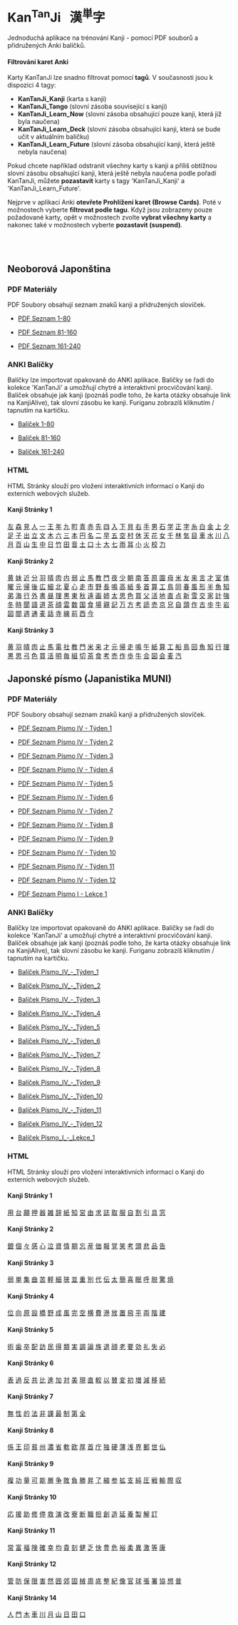 
# Kan<sup>Tan</sup>Ji &nbsp; 漢<sup>単</sup>字
Jednoduchá aplikace na trénování Kanji - pomocí PDF souborů a přidružených Anki balíčků.

#### Filtrování karet Anki

Karty KanTanJi lze snadno filtrovat pomocí **tagů**. V současnosti jsou k dispozici 4 tagy:

 - **KanTanJi_Kanji** (karta s kanji)
 - **KanTanJi_Tango** (slovní zásoba související s kanji)
 - **KanTanJi_Learn_Now** (slovní zásoba obsahující pouze kanji, která již byla naučena)
 - **KanTanJi_Learn_Deck** (slovní zásoba obsahující kanji, která se bude učit v aktuálním balíčku)
 - **KanTanJi_Learn_Future** (slovní zásoba obsahující kanji, která ještě nebyla naučena)

Pokud chcete například odstranit všechny karty s kanji a příliš obtížnou slovní zásobu obsahující kanji, 
která ještě nebyla naučena podle pořadí KanTanJi, můžete **pozastavit** karty s tagy 
'KanTanJi_Kanji' a 'KanTanJi_Learn_Future'.

Nejprve v aplikaci Anki **otevřete Prohlížení karet (Browse Cards)**. Poté v možnostech vyberte **filtrovat podle tagu**.
Když jsou zobrazeny pouze požadované karty, opět v možnostech zvolte **vybrat všechny karty** 
a nakonec také v možnostech vyberte **pozastavit (suspend)**.

<br><br>

## Neoborová Japonština

### PDF Materiály
PDF Soubory obsahují seznam znaků kanji a přidružených slovíček.
 - <a href="static/1/1/1-80.pdf">PDF Seznam 1-80</a>

 - <a href="static/1/2/81-160.pdf">PDF Seznam 81-160</a>

 - <a href="static/1/3/161-240.pdf">PDF Seznam 161-240</a>


### ANKI Balíčky
Balíčky lze importovat opakovaně do ANKI aplikace. Balíčky se řadí do kolekce 'KanTanJi' 
a umožňují chytré a interaktivní procvičování kanji. Balíček obsahuje jak kanji (poznáš podle
toho, že karta otázky obsahuje link na KanjiAlive), tak slovní zásobu ke kanji.
Furiganu zobrazíš kliknutím / tapnutím na kartičku.

 - <a href="static/1/1/1-80.apkg">Balíček 1-80</a>

 - <a href="static/1/2/81-160.apkg">Balíček 81-160</a>

 - <a href="static/1/3/161-240.apkg">Balíček 161-240</a>


### HTML
HTML Stránky slouží pro vložení interaktivních informací o Kanji do externích webových služeb.

#### Kanji Stránky 1
<a href="static/1/1/左.html">左</a>  <a href="static/1/1/森.html">森</a>  <a href="static/1/1/見.html">見</a>  <a href="static/1/1/人.html">人</a>  <a href="static/1/1/一.html">一</a>  <a href="static/1/1/王.html">王</a>  <a href="static/1/1/年.html">年</a>  <a href="static/1/1/九.html">九</a>  <a href="static/1/1/町.html">町</a>  <a href="static/1/1/青.html">青</a>  <a href="static/1/1/赤.html">赤</a>  <a href="static/1/1/先.html">先</a>  <a href="static/1/1/四.html">四</a>  <a href="static/1/1/入.html">入</a>  <a href="static/1/1/下.html">下</a>  <a href="static/1/1/貝.html">貝</a>  <a href="static/1/1/右.html">右</a>  <a href="static/1/1/手.html">手</a>  <a href="static/1/1/男.html">男</a>  <a href="static/1/1/石.html">石</a>  <a href="static/1/1/学.html">学</a>  <a href="static/1/1/正.html">正</a>  <a href="static/1/1/字.html">字</a>  <a href="static/1/1/糸.html">糸</a>  <a href="static/1/1/白.html">白</a>  <a href="static/1/1/金.html">金</a>  <a href="static/1/1/上.html">上</a>  <a href="static/1/1/夕.html">夕</a>  <a href="static/1/1/足.html">足</a>  <a href="static/1/1/子.html">子</a>  <a href="static/1/1/出.html">出</a>  <a href="static/1/1/立.html">立</a>  <a href="static/1/1/文.html">文</a>  <a href="static/1/1/木.html">木</a>  <a href="static/1/1/六.html">六</a>  <a href="static/1/1/三.html">三</a>  <a href="static/1/1/本.html">本</a>  <a href="static/1/1/円.html">円</a>  <a href="static/1/1/名.html">名</a>  <a href="static/1/1/二.html">二</a>  <a href="static/1/1/早.html">早</a>  <a href="static/1/1/五.html">五</a>  <a href="static/1/1/空.html">空</a>  <a href="static/1/1/村.html">村</a>  <a href="static/1/1/休.html">休</a>  <a href="static/1/1/天.html">天</a>  <a href="static/1/1/花.html">花</a>  <a href="static/1/1/女.html">女</a>  <a href="static/1/1/千.html">千</a>  <a href="static/1/1/林.html">林</a>  <a href="static/1/1/気.html">気</a>  <a href="static/1/1/目.html">目</a>  <a href="static/1/1/車.html">車</a>  <a href="static/1/1/水.html">水</a>  <a href="static/1/1/川.html">川</a>  <a href="static/1/1/八.html">八</a>  <a href="static/1/1/月.html">月</a>  <a href="static/1/1/百.html">百</a>  <a href="static/1/1/山.html">山</a>  <a href="static/1/1/生.html">生</a>  <a href="static/1/1/中.html">中</a>  <a href="static/1/1/日.html">日</a>  <a href="static/1/1/竹.html">竹</a>  <a href="static/1/1/田.html">田</a>  <a href="static/1/1/音.html">音</a>  <a href="static/1/1/土.html">土</a>  <a href="static/1/1/口.html">口</a>  <a href="static/1/1/十.html">十</a>  <a href="static/1/1/大.html">大</a>  <a href="static/1/1/七.html">七</a>  <a href="static/1/1/雨.html">雨</a>  <a href="static/1/1/耳.html">耳</a>  <a href="static/1/1/小.html">小</a>  <a href="static/1/1/火.html">火</a>  <a href="static/1/1/校.html">校</a>  <a href="static/1/1/力.html">力</a>

#### Kanji Stránky 2
<a href="static/1/2/黄.html">黄</a>  <a href="static/1/2/妹.html">妹</a>  <a href="static/1/2/近.html">近</a>  <a href="static/1/2/分.html">分</a>  <a href="static/1/2/羽.html">羽</a>  <a href="static/1/2/晴.html">晴</a>  <a href="static/1/2/肉.html">肉</a>  <a href="static/1/2/内.html">内</a>  <a href="static/1/2/弱.html">弱</a>  <a href="static/1/2/止.html">止</a>  <a href="static/1/2/馬.html">馬</a>  <a href="static/1/2/教.html">教</a>  <a href="static/1/2/門.html">門</a>  <a href="static/1/2/夜.html">夜</a>  <a href="static/1/2/少.html">少</a>  <a href="static/1/2/朝.html">朝</a>  <a href="static/1/2/南.html">南</a>  <a href="static/1/2/答.html">答</a>  <a href="static/1/2/原.html">原</a>  <a href="static/1/2/園.html">園</a>  <a href="static/1/2/母.html">母</a>  <a href="static/1/2/米.html">米</a>  <a href="static/1/2/友.html">友</a>  <a href="static/1/2/来.html">来</a>  <a href="static/1/2/言.html">言</a>  <a href="static/1/2/才.html">才</a>  <a href="static/1/2/室.html">室</a>  <a href="static/1/2/体.html">体</a>  <a href="static/1/2/曜.html">曜</a>  <a href="static/1/2/元.html">元</a>  <a href="static/1/2/帰.html">帰</a>  <a href="static/1/2/後.html">後</a>  <a href="static/1/2/広.html">広</a>  <a href="static/1/2/細.html">細</a>  <a href="static/1/2/北.html">北</a>  <a href="static/1/2/夏.html">夏</a>  <a href="static/1/2/心.html">心</a>  <a href="static/1/2/走.html">走</a>  <a href="static/1/2/市.html">市</a>  <a href="static/1/2/野.html">野</a>  <a href="static/1/2/長.html">長</a>  <a href="static/1/2/鳴.html">鳴</a>  <a href="static/1/2/高.html">高</a>  <a href="static/1/2/紙.html">紙</a>  <a href="static/1/2/多.html">多</a>  <a href="static/1/2/首.html">首</a>  <a href="static/1/2/算.html">算</a>  <a href="static/1/2/工.html">工</a>  <a href="static/1/2/鳥.html">鳥</a>  <a href="static/1/2/同.html">同</a>  <a href="static/1/2/春.html">春</a>  <a href="static/1/2/風.html">風</a>  <a href="static/1/2/形.html">形</a>  <a href="static/1/2/半.html">半</a>  <a href="static/1/2/魚.html">魚</a>  <a href="static/1/2/知.html">知</a>  <a href="static/1/2/弟.html">弟</a>  <a href="static/1/2/海.html">海</a>  <a href="static/1/2/行.html">行</a>  <a href="static/1/2/外.html">外</a>  <a href="static/1/2/書.html">書</a>  <a href="static/1/2/昼.html">昼</a>  <a href="static/1/2/理.html">理</a>  <a href="static/1/2/黒.html">黒</a>  <a href="static/1/2/東.html">東</a>  <a href="static/1/2/秋.html">秋</a>  <a href="static/1/2/遠.html">遠</a>  <a href="static/1/2/画.html">画</a>  <a href="static/1/2/姉.html">姉</a>  <a href="static/1/2/太.html">太</a>  <a href="static/1/2/思.html">思</a>  <a href="static/1/2/色.html">色</a>  <a href="static/1/2/買.html">買</a>  <a href="static/1/2/父.html">父</a>  <a href="static/1/2/活.html">活</a>  <a href="static/1/2/地.html">地</a>  <a href="static/1/2/直.html">直</a>  <a href="static/1/2/点.html">点</a>  <a href="static/1/2/新.html">新</a>  <a href="static/1/2/雪.html">雪</a>  <a href="static/1/2/交.html">交</a>  <a href="static/1/2/家.html">家</a>  <a href="static/1/2/計.html">計</a>  <a href="static/1/2/強.html">強</a>  <a href="static/1/2/冬.html">冬</a>  <a href="static/1/2/時.html">時</a>  <a href="static/1/2/聞.html">聞</a>  <a href="static/1/2/語.html">語</a>  <a href="static/1/2/道.html">道</a>  <a href="static/1/2/茶.html">茶</a>  <a href="static/1/2/顔.html">顔</a>  <a href="static/1/2/雲.html">雲</a>  <a href="static/1/2/数.html">数</a>  <a href="static/1/2/国.html">国</a>  <a href="static/1/2/食.html">食</a>  <a href="static/1/2/場.html">場</a>  <a href="static/1/2/親.html">親</a>  <a href="static/1/2/記.html">記</a>  <a href="static/1/2/万.html">万</a>  <a href="static/1/2/方.html">方</a>  <a href="static/1/2/考.html">考</a>  <a href="static/1/2/読.html">読</a>  <a href="static/1/2/売.html">売</a>  <a href="static/1/2/京.html">京</a>  <a href="static/1/2/兄.html">兄</a>  <a href="static/1/2/自.html">自</a>  <a href="static/1/2/頭.html">頭</a>  <a href="static/1/2/作.html">作</a>  <a href="static/1/2/古.html">古</a>  <a href="static/1/2/歩.html">歩</a>  <a href="static/1/2/牛.html">牛</a>  <a href="static/1/2/岩.html">岩</a>  <a href="static/1/2/図.html">図</a>  <a href="static/1/2/間.html">間</a>  <a href="static/1/2/週.html">週</a>  <a href="static/1/2/通.html">通</a>  <a href="static/1/2/麦.html">麦</a>  <a href="static/1/2/話.html">話</a>  <a href="static/1/2/寺.html">寺</a>  <a href="static/1/2/線.html">線</a>  <a href="static/1/2/前.html">前</a>  <a href="static/1/2/西.html">西</a>  <a href="static/1/2/今.html">今</a>

#### Kanji Stránky 3
<a href="static/1/3/黄.html">黄</a>  <a href="static/1/3/羽.html">羽</a>  <a href="static/1/3/晴.html">晴</a>  <a href="static/1/3/肉.html">肉</a>  <a href="static/1/3/止.html">止</a>  <a href="static/1/3/馬.html">馬</a>  <a href="static/1/3/電.html">電</a>  <a href="static/1/3/社.html">社</a>  <a href="static/1/3/教.html">教</a>  <a href="static/1/3/門.html">門</a>  <a href="static/1/3/米.html">米</a>  <a href="static/1/3/来.html">来</a>  <a href="static/1/3/才.html">才</a>  <a href="static/1/3/元.html">元</a>  <a href="static/1/3/帰.html">帰</a>  <a href="static/1/3/走.html">走</a>  <a href="static/1/3/鳴.html">鳴</a>  <a href="static/1/3/午.html">午</a>  <a href="static/1/3/紙.html">紙</a>  <a href="static/1/3/算.html">算</a>  <a href="static/1/3/工.html">工</a>  <a href="static/1/3/船.html">船</a>  <a href="static/1/3/鳥.html">鳥</a>  <a href="static/1/3/回.html">回</a>  <a href="static/1/3/魚.html">魚</a>  <a href="static/1/3/知.html">知</a>  <a href="static/1/3/行.html">行</a>  <a href="static/1/3/理.html">理</a>  <a href="static/1/3/黒.html">黒</a>  <a href="static/1/3/思.html">思</a>  <a href="static/1/3/弓.html">弓</a>  <a href="static/1/3/色.html">色</a>  <a href="static/1/3/買.html">買</a>  <a href="static/1/3/活.html">活</a>  <a href="static/1/3/明.html">明</a>  <a href="static/1/3/毎.html">毎</a>  <a href="static/1/3/組.html">組</a>  <a href="static/1/3/切.html">切</a>  <a href="static/1/3/茶.html">茶</a>  <a href="static/1/3/食.html">食</a>  <a href="static/1/3/考.html">考</a>  <a href="static/1/3/売.html">売</a>  <a href="static/1/3/作.html">作</a>  <a href="static/1/3/歩.html">歩</a>  <a href="static/1/3/牛.html">牛</a>  <a href="static/1/3/合.html">合</a>  <a href="static/1/3/図.html">図</a>  <a href="static/1/3/会.html">会</a>  <a href="static/1/3/麦.html">麦</a>  <a href="static/1/3/汽.html">汽</a>




## Japonské písmo (Japanistika MUNI)

### PDF Materiály
PDF Soubory obsahují seznam znaků kanji a přidružených slovíček.
 - <a href="static/2/1/Písmo IV - Týden 1 .pdf">PDF Seznam Písmo IV - Týden 1 </a>

 - <a href="static/2/2/Písmo IV - Týden 2.pdf">PDF Seznam Písmo IV - Týden 2</a>

 - <a href="static/2/3/Písmo IV - Týden 3.pdf">PDF Seznam Písmo IV - Týden 3</a>

 - <a href="static/2/4/Písmo IV - Týden 4.pdf">PDF Seznam Písmo IV - Týden 4</a>

 - <a href="static/2/5/Písmo IV - Týden 5.pdf">PDF Seznam Písmo IV - Týden 5</a>

 - <a href="static/2/6/Písmo IV - Týden 6.pdf">PDF Seznam Písmo IV - Týden 6</a>

 - <a href="static/2/7/Písmo IV - Týden 7.pdf">PDF Seznam Písmo IV - Týden 7</a>

 - <a href="static/2/8/Písmo IV - Týden 8.pdf">PDF Seznam Písmo IV - Týden 8</a>

 - <a href="static/2/9/Písmo IV - Týden 9.pdf">PDF Seznam Písmo IV - Týden 9</a>

 - <a href="static/2/10/Písmo IV - Týden 10.pdf">PDF Seznam Písmo IV - Týden 10</a>

 - <a href="static/2/11/Písmo IV - Týden 11.pdf">PDF Seznam Písmo IV - Týden 11</a>

 - <a href="static/2/12/Písmo IV - Týden 12.pdf">PDF Seznam Písmo IV - Týden 12</a>

 - <a href="static/2/14/Písmo I - Lekce 1.pdf">PDF Seznam Písmo I - Lekce 1</a>


### ANKI Balíčky
Balíčky lze importovat opakovaně do ANKI aplikace. Balíčky se řadí do kolekce 'KanTanJi' 
a umožňují chytré a interaktivní procvičování kanji. Balíček obsahuje jak kanji (poznáš podle
toho, že karta otázky obsahuje link na KanjiAlive), tak slovní zásobu ke kanji.
Furiganu zobrazíš kliknutím / tapnutím na kartičku.

 - <a href="static/2/1/Písmo_IV_-_Týden_1.apkg">Balíček Písmo_IV_-_Týden_1</a>

 - <a href="static/2/2/Písmo_IV_-_Týden_2.apkg">Balíček Písmo_IV_-_Týden_2</a>

 - <a href="static/2/3/Písmo_IV_-_Týden_3.apkg">Balíček Písmo_IV_-_Týden_3</a>

 - <a href="static/2/4/Písmo_IV_-_Týden_4.apkg">Balíček Písmo_IV_-_Týden_4</a>

 - <a href="static/2/5/Písmo_IV_-_Týden_5.apkg">Balíček Písmo_IV_-_Týden_5</a>

 - <a href="static/2/6/Písmo_IV_-_Týden_6.apkg">Balíček Písmo_IV_-_Týden_6</a>

 - <a href="static/2/7/Písmo_IV_-_Týden_7.apkg">Balíček Písmo_IV_-_Týden_7</a>

 - <a href="static/2/8/Písmo_IV_-_Týden_8.apkg">Balíček Písmo_IV_-_Týden_8</a>

 - <a href="static/2/9/Písmo_IV_-_Týden_9.apkg">Balíček Písmo_IV_-_Týden_9</a>

 - <a href="static/2/10/Písmo_IV_-_Týden_10.apkg">Balíček Písmo_IV_-_Týden_10</a>

 - <a href="static/2/11/Písmo_IV_-_Týden_11.apkg">Balíček Písmo_IV_-_Týden_11</a>

 - <a href="static/2/12/Písmo_IV_-_Týden_12.apkg">Balíček Písmo_IV_-_Týden_12</a>

 - <a href="static/2/14/Písmo_I_-_Lekce_1.apkg">Balíček Písmo_I_-_Lekce_1</a>


### HTML
HTML Stránky slouží pro vložení interaktivních informací o Kanji do externích webových služeb.

#### Kanji Stránky 1
<a href="static/2/1/用.html">用</a>  <a href="static/2/1/台.html">台</a>  <a href="static/2/1/願.html">願</a>  <a href="static/2/1/押.html">押</a>  <a href="static/2/1/器.html">器</a>  <a href="static/2/1/雑.html">雑</a>  <a href="static/2/1/辞.html">辞</a>  <a href="static/2/1/紙.html">紙</a>  <a href="static/2/1/知.html">知</a>  <a href="static/2/1/営.html">営</a>  <a href="static/2/1/由.html">由</a>  <a href="static/2/1/求.html">求</a>  <a href="static/2/1/誌.html">誌</a>  <a href="static/2/1/取.html">取</a>  <a href="static/2/1/服.html">服</a>  <a href="static/2/1/自.html">自</a>  <a href="static/2/1/割.html">割</a>  <a href="static/2/1/引.html">引</a>  <a href="static/2/1/具.html">具</a>  <a href="static/2/1/窓.html">窓</a>

#### Kanji Stránky 2
<a href="static/2/2/銀.html">銀</a>  <a href="static/2/2/個.html">個</a>  <a href="static/2/2/々.html">々</a>  <a href="static/2/2/感.html">感</a>  <a href="static/2/2/心.html">心</a>  <a href="static/2/2/泣.html">泣</a>  <a href="static/2/2/資.html">資</a>  <a href="static/2/2/情.html">情</a>  <a href="static/2/2/期.html">期</a>  <a href="static/2/2/忘.html">忘</a>  <a href="static/2/2/産.html">産</a>  <a href="static/2/2/価.html">価</a>  <a href="static/2/2/報.html">報</a>  <a href="static/2/2/覚.html">覚</a>  <a href="static/2/2/笑.html">笑</a>  <a href="static/2/2/考.html">考</a>  <a href="static/2/2/頭.html">頭</a>  <a href="static/2/2/悲.html">悲</a>  <a href="static/2/2/品.html">品</a>  <a href="static/2/2/告.html">告</a>

#### Kanji Stránky 3
<a href="static/2/3/弱.html">弱</a>  <a href="static/2/3/単.html">単</a>  <a href="static/2/3/集.html">集</a>  <a href="static/2/3/曲.html">曲</a>  <a href="static/2/3/苦.html">苦</a>  <a href="static/2/3/軽.html">軽</a>  <a href="static/2/3/細.html">細</a>  <a href="static/2/3/狭.html">狭</a>  <a href="static/2/3/並.html">並</a>  <a href="static/2/3/重.html">重</a>  <a href="static/2/3/別.html">別</a>  <a href="static/2/3/代.html">代</a>  <a href="static/2/3/伝.html">伝</a>  <a href="static/2/3/太.html">太</a>  <a href="static/2/3/簡.html">簡</a>  <a href="static/2/3/喜.html">喜</a>  <a href="static/2/3/眠.html">眠</a>  <a href="static/2/3/呼.html">呼</a>  <a href="static/2/3/脱.html">脱</a>  <a href="static/2/3/驚.html">驚</a>  <a href="static/2/3/焼.html">焼</a>

#### Kanji Stránky 4
<a href="static/2/4/位.html">位</a>  <a href="static/2/4/向.html">向</a>  <a href="static/2/4/原.html">原</a>  <a href="static/2/4/設.html">設</a>  <a href="static/2/4/橋.html">橋</a>  <a href="static/2/4/野.html">野</a>  <a href="static/2/4/成.html">成</a>  <a href="static/2/4/風.html">風</a>  <a href="static/2/4/完.html">完</a>  <a href="static/2/4/空.html">空</a>  <a href="static/2/4/横.html">横</a>  <a href="static/2/4/費.html">費</a>  <a href="static/2/4/港.html">港</a>  <a href="static/2/4/放.html">放</a>  <a href="static/2/4/置.html">置</a>  <a href="static/2/4/飛.html">飛</a>  <a href="static/2/4/平.html">平</a>  <a href="static/2/4/両.html">両</a>  <a href="static/2/4/階.html">階</a>  <a href="static/2/4/建.html">建</a>

#### Kanji Stránky 5
<a href="static/2/5/術.html">術</a>  <a href="static/2/5/歯.html">歯</a>  <a href="static/2/5/卒.html">卒</a>  <a href="static/2/5/配.html">配</a>  <a href="static/2/5/訪.html">訪</a>  <a href="static/2/5/民.html">民</a>  <a href="static/2/5/得.html">得</a>  <a href="static/2/5/類.html">類</a>  <a href="static/2/5/実.html">実</a>  <a href="static/2/5/調.html">調</a>  <a href="static/2/5/論.html">論</a>  <a href="static/2/5/族.html">族</a>  <a href="static/2/5/退.html">退</a>  <a href="static/2/5/顔.html">顔</a>  <a href="static/2/5/老.html">老</a>  <a href="static/2/5/要.html">要</a>  <a href="static/2/5/効.html">効</a>  <a href="static/2/5/礼.html">礼</a>  <a href="static/2/5/失.html">失</a>  <a href="static/2/5/必.html">必</a>

#### Kanji Stránky 6
<a href="static/2/6/表.html">表</a>  <a href="static/2/6/過.html">過</a>  <a href="static/2/6/反.html">反</a>  <a href="static/2/6/共.html">共</a>  <a href="static/2/6/比.html">比</a>  <a href="static/2/6/進.html">進</a>  <a href="static/2/6/加.html">加</a>  <a href="static/2/6/対.html">対</a>  <a href="static/2/6/美.html">美</a>  <a href="static/2/6/現.html">現</a>  <a href="static/2/6/直.html">直</a>  <a href="static/2/6/較.html">較</a>  <a href="static/2/6/以.html">以</a>  <a href="static/2/6/賛.html">賛</a>  <a href="static/2/6/変.html">変</a>  <a href="static/2/6/初.html">初</a>  <a href="static/2/6/増.html">増</a>  <a href="static/2/6/減.html">減</a>  <a href="static/2/6/移.html">移</a>  <a href="static/2/6/続.html">続</a>

#### Kanji Stránky 7
<a href="static/2/7/無.html">無</a>  <a href="static/2/7/性.html">性</a>  <a href="static/2/7/的.html">的</a>  <a href="static/2/7/法.html">法</a>  <a href="static/2/7/非.html">非</a>  <a href="static/2/7/課.html">課</a>  <a href="static/2/7/最.html">最</a>  <a href="static/2/7/制.html">制</a>  <a href="static/2/7/第.html">第</a>  <a href="static/2/7/全.html">全</a>

#### Kanji Stránky 8
<a href="static/2/8/係.html">係</a>  <a href="static/2/8/王.html">王</a>  <a href="static/2/8/印.html">印</a>  <a href="static/2/8/貧.html">貧</a>  <a href="static/2/8/州.html">州</a>  <a href="static/2/8/濃.html">濃</a>  <a href="static/2/8/省.html">省</a>  <a href="static/2/8/軟.html">軟</a>  <a href="static/2/8/欧.html">欧</a>  <a href="static/2/8/厚.html">厚</a>  <a href="static/2/8/首.html">首</a>  <a href="static/2/8/庁.html">庁</a>  <a href="static/2/8/独.html">独</a>  <a href="static/2/8/硬.html">硬</a>  <a href="static/2/8/薄.html">薄</a>  <a href="static/2/8/浅.html">浅</a>  <a href="static/2/8/界.html">界</a>  <a href="static/2/8/郵.html">郵</a>  <a href="static/2/8/世.html">世</a>  <a href="static/2/8/仏.html">仏</a>

#### Kanji Stránky 9
<a href="static/2/9/複.html">複</a>  <a href="static/2/9/功.html">功</a>  <a href="static/2/9/量.html">量</a>  <a href="static/2/9/可.html">可</a>  <a href="static/2/9/能.html">能</a>  <a href="static/2/9/層.html">層</a>  <a href="static/2/9/争.html">争</a>  <a href="static/2/9/敗.html">敗</a>  <a href="static/2/9/負.html">負</a>  <a href="static/2/9/勝.html">勝</a>  <a href="static/2/9/昇.html">昇</a>  <a href="static/2/9/了.html">了</a>  <a href="static/2/9/縮.html">縮</a>  <a href="static/2/9/参.html">参</a>  <a href="static/2/9/拡.html">拡</a>  <a href="static/2/9/支.html">支</a>  <a href="static/2/9/純.html">純</a>  <a href="static/2/9/圧.html">圧</a>  <a href="static/2/9/戦.html">戦</a>  <a href="static/2/9/輸.html">輸</a>  <a href="static/2/9/際.html">際</a>  <a href="static/2/9/収.html">収</a>

#### Kanji Stránky 10
<a href="static/2/10/応.html">応</a>  <a href="static/2/10/援.html">援</a>  <a href="static/2/10/助.html">助</a>  <a href="static/2/10/修.html">修</a>  <a href="static/2/10/停.html">停</a>  <a href="static/2/10/救.html">救</a>  <a href="static/2/10/演.html">演</a>  <a href="static/2/10/改.html">改</a>  <a href="static/2/10/寮.html">寮</a>  <a href="static/2/10/断.html">断</a>  <a href="static/2/10/職.html">職</a>  <a href="static/2/10/担.html">担</a>  <a href="static/2/10/創.html">創</a>  <a href="static/2/10/造.html">造</a>  <a href="static/2/10/延.html">延</a>  <a href="static/2/10/養.html">養</a>  <a href="static/2/10/製.html">製</a>  <a href="static/2/10/解.html">解</a>  <a href="static/2/10/訂.html">訂</a>

#### Kanji Stránky 11
<a href="static/2/11/常.html">常</a>  <a href="static/2/11/富.html">富</a>  <a href="static/2/11/福.html">福</a>  <a href="static/2/11/険.html">険</a>  <a href="static/2/11/確.html">確</a>  <a href="static/2/11/幸.html">幸</a>  <a href="static/2/11/均.html">均</a>  <a href="static/2/11/貴.html">貴</a>  <a href="static/2/11/刻.html">刻</a>  <a href="static/2/11/健.html">健</a>  <a href="static/2/11/乏.html">乏</a>  <a href="static/2/11/快.html">快</a>  <a href="static/2/11/豊.html">豊</a>  <a href="static/2/11/危.html">危</a>  <a href="static/2/11/裕.html">裕</a>  <a href="static/2/11/柔.html">柔</a>  <a href="static/2/11/異.html">異</a>  <a href="static/2/11/激.html">激</a>  <a href="static/2/11/等.html">等</a>  <a href="static/2/11/康.html">康</a>

#### Kanji Stránky 12
<a href="static/2/12/管.html">管</a>  <a href="static/2/12/防.html">防</a>  <a href="static/2/12/保.html">保</a>  <a href="static/2/12/限.html">限</a>  <a href="static/2/12/害.html">害</a>  <a href="static/2/12/然.html">然</a>  <a href="static/2/12/囲.html">囲</a>  <a href="static/2/12/郊.html">郊</a>  <a href="static/2/12/固.html">固</a>  <a href="static/2/12/械.html">械</a>  <a href="static/2/12/周.html">周</a>  <a href="static/2/12/底.html">底</a>  <a href="static/2/12/整.html">整</a>  <a href="static/2/12/紀.html">紀</a>  <a href="static/2/12/像.html">像</a>  <a href="static/2/12/官.html">官</a>  <a href="static/2/12/球.html">球</a>  <a href="static/2/12/張.html">張</a>  <a href="static/2/12/署.html">署</a>  <a href="static/2/12/協.html">協</a>  <a href="static/2/12/想.html">想</a>  <a href="static/2/12/普.html">普</a>

#### Kanji Stránky 14
<a href="static/2/14/人.html">人</a>  <a href="static/2/14/門.html">門</a>  <a href="static/2/14/木.html">木</a>  <a href="static/2/14/車.html">車</a>  <a href="static/2/14/川.html">川</a>  <a href="static/2/14/月.html">月</a>  <a href="static/2/14/山.html">山</a>  <a href="static/2/14/日.html">日</a>  <a href="static/2/14/田.html">田</a>  <a href="static/2/14/口.html">口</a>
